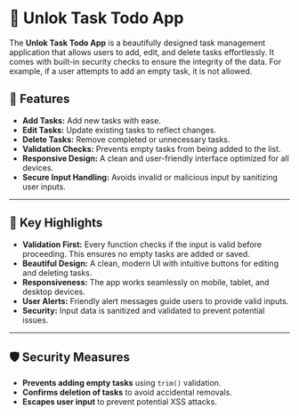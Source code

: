 # 📝 Unlok Task Todo App

The **Unlok Task Todo App** is a beautifully designed task management application that allows users to add, edit, and delete tasks effortlessly. It comes with built-in security checks to ensure the integrity of the data. For example, if a user attempts to add an empty task, it is not allowed.

## 🚀 Features

- **Add Tasks:** Add new tasks with ease.
- **Edit Tasks:** Update existing tasks to reflect changes.
- **Delete Tasks:** Remove completed or unnecessary tasks.
- **Validation Checks:** Prevents empty tasks from being added to the list.
- **Responsive Design:** A clean and user-friendly interface optimized for all devices.
- **Secure Input Handling:** Avoids invalid or malicious input by sanitizing user inputs.

---

## 🌟 Key Highlights

- **Validation First:** Every function checks if the input is valid before proceeding. This ensures no empty tasks are added or saved.
- **Beautiful Design:** A clean, modern UI with intuitive buttons for editing and deleting tasks.
- **Responsiveness:** The app works seamlessly on mobile, tablet, and desktop devices.
- **User Alerts:** Friendly alert messages guide users to provide valid inputs.
- **Security:** Input data is sanitized and validated to prevent potential issues.

---

## 🛡️ Security Measures

- **Prevents adding empty tasks** using `trim()` validation.
- **Confirms deletion of tasks** to avoid accidental removals.
- **Escapes user input** to prevent potential XSS attacks.
